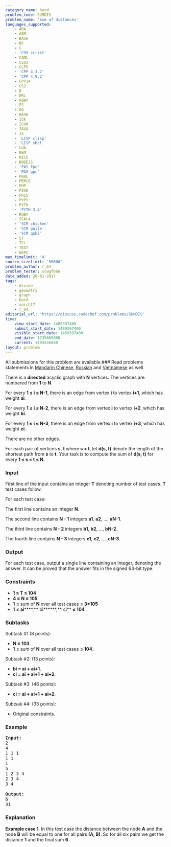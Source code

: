 ```yaml
---
category_name: hard
problem_code: SUMDIS
problem_name: 'Sum of distances'
languages_supported:
    - ADA
    - ASM
    - BASH
    - BF
    - C
    - 'C99 strict'
    - CAML
    - CLOJ
    - CLPS
    - 'CPP 4.3.2'
    - 'CPP 4.9.2'
    - CPP14
    - CS2
    - D
    - ERL
    - FORT
    - FS
    - GO
    - HASK
    - ICK
    - ICON
    - JAVA
    - JS
    - 'LISP clisp'
    - 'LISP sbcl'
    - LUA
    - NEM
    - NICE
    - NODEJS
    - 'PAS fpc'
    - 'PAS gpc'
    - PERL
    - PERL6
    - PHP
    - PIKE
    - PRLG
    - PYPY
    - PYTH
    - 'PYTH 3.4'
    - RUBY
    - SCALA
    - 'SCM chicken'
    - 'SCM guile'
    - 'SCM qobi'
    - ST
    - TCL
    - TEXT
    - WSPC
max_timelimit: '4'
source_sizelimit: '50000'
problem_author: r_64
problem_tester: xcwgf666
date_added: 26-01-2017
tags:
    - divide
    - geometry
    - graph
    - hard
    - march17
    - r_64
editorial_url: 'https://discuss.codechef.com/problems/SUMDIS'
time:
    view_start_date: 1489397400
    submit_start_date: 1489397400
    visible_start_date: 1489397400
    end_date: 1735669800
    current: 1493556860
layout: problem
---
```

All submissions for this problem are available.###  Read problems statements in [Mandarin Chinese](http://www.codechef.com/download/translated/MARCH17/mandarin/SUMDIS.pdf?v=1), [Russian](http://www.codechef.com/download/translated/MARCH17/russian/SUMDIS.pdf?v=1) and [Vietnamese](http://www.codechef.com/download/translated/MARCH17/vietnamese/SUMDIS.pdf?v=1) as well.

 There is a **directed** acyclic graph with **N** vertices. The vertices are numbered from **1** to **N**.

 For every **1 ≤ i ≤ N-1**, there is an edge from vertex **i** to vertex **i+1**, which has weight **ai**.

 For every **1 ≤ i ≤ N-2**, there is an edge from vertex **i** to vertex **i+2**, which has weight **bi**.

 For every **1 ≤ i ≤ N-3**, there is an edge from vertex **i** to vertex **i+3**, which has weight **ci**.

 There are no other edges.

 For each pair of vertices **s**, **t** where **s < t**, let **d(s, t)** denote the length of the shortest path from **s** to **t**. Your task is to compute the sum of **d(s, t)** for every **1 ≤ s < t ≤ N.**

###  Input

 First line of the input contains an integer **T** denoting number of test cases. **T** test cases follow.

 For each test case:

 The first line contains an integer **N**.

 The second line contains **N - 1** integers **a1**, **a2**, ..., **aN-1**.

 The third line contains **N - 2** integers **b1**, **b2**, ..., **bN-2**.

 The fourth line contains **N - 3** integers **c1**, **c2**, ..., **cN-3**.



###  Output

 For each test case, output a single line containing an integer, denoting the answer. It can be proved that the answer fits in the signed 64-bit type.

###  Constraints

- **1 ≤ T ≤ 104**
- **4 **≤** N ≤ 105**
- **1** ≤ sum of **N** over all test cases ≤ **3\*105**
- **1** ≤ **ai******,** bi******,** ci** **≤ 104**

###  Subtasks

 Subtask #1 (8 points):

- **N ≤ 103**.
- **1** ≤ sum of **N** over all test cases ≤ **104**.

 Subtask #2: (13 points):

- **bi = ai + ai+1**.
- **ci = ai + ai+1 + ai+2**.

 Subtask #3: (46 points):

- **ci = ai + ai+1 + ai+2**.

 Subtsak #4: (33 points):

- Original constraints.

###  Example

<pre>
<b>Input:</b>
<tt>2
4
1 1 1
1 1
1
5
1 2 3 4
2 3 4
3 4</tt>

<b>Output:</b>
<tt>6
31</tt>
</pre>
### Explanation

**Example case 1**. In this test case the distance between the node **A** and the node **B** will be equal to one for all pairs **(A, B)**. So for all six pairs we get the distance **1** and the final sum **6**.
